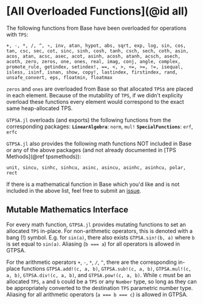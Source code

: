 # [All Overloaded Functions](@id all)
The following functions from Base have been overloaded for operations with `TPS`:
```
+, -, *, /, ^, ∘, inv, atan, hypot, abs, sqrt, exp, log, sin, cos, 
tan, csc, sec, cot, sinc, sinh, cosh, tanh, csch, sech, coth, asin, 
acos, atan, acsc, asec, acot, asinh, acosh, atanh, acsch, asech, 
acoth, zero, zeros, one, ones, real, imag, conj, angle, complex, 
promote_rule, getindex, setindex!, ==, <, >, <=, >=, !=, isequal, 
isless, isinf, isnan, show, copy!, lastindex, firstindex, rand, 
unsafe_convert, eps, floatmin, floatmax
```

`zeros` and `ones` are overloaded from Base so that allocated `TPS`s are placed in each element. Because of the mutability of `TPS`, if we didn't explicity overload these functions every element would correspond to the exact same heap-allocated TPS.

`GTPSA.jl` overloads (and exports) the following functions from the corresponding packages:
 **`LinearAlgebra`**: `norm`, `mul!` 
**`SpecialFunctions`**: `erf`, `erfc`

`GTPSA.jl` also provides the following math functions NOT included in Base or any of the above packages (and not already documented in [TPS Methods](@ref tpsmethods)):
```
unit, sincu, sinhc, sinhcu, asinc, asincu, asinhc, asinhcu, polar, rect
```

If there is a mathematical function in Base which you'd like and is not included in the above list, feel free to submit an [issue](https://github.com/bmad-sim/GTPSA.jl/issues).

## Mutable Mathematics Interface
For every math function, `GTPSA.jl` provides mutating functions to set an allocated `TPS` in-place. For non-arithmetic operators, this is denoted with a bang (!) symbol. E.g. for `sin(a)`, there also exists `GTPSA.sin!(b, a)` where `b` is set equal to `sin(a)`. Aliasing (`b === a`) for all operators is allowed in GTPSA.

For the arithmetic operators `+`, `-`, `*`, `/`, `^`, there are the corresponding in-place functions `GTPSA.add!(c, a, b)`, `GTPSA.sub!(c, a, b)`, `GTPSA.mul!(c, a, b)`, `GTPSA.div!(c, a, b)`, and `GTPSA.pow!(c, a, b)`. While `c` must be an allocated `TPS`, `a` and `b` could be a `TPS` or any `Number` type, so long as they can be appropriately converted to the destination `TPS` parametric number type. Aliasing for all arithmetic operators (`a === b === c`) is allowed in GTPSA.

